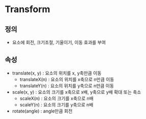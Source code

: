 # Transform

## 정의

- 요소에 회전, 크기조절, 기울이기, 이동 효과를 부여



## 속성

- translate(x, y) : 요소의 위치를 x, y축만큼 이동
  - translateX(n) : 요소의 위치를 x축으로 n만큼 이동
  - translateY(n) : 요소의 위치를 y축으로 n만큼 이동
- scale(x, y) : 요소의 크기를 x축으로 x배, y축으로 y배 확대 또는 축소
  - scaleX(n) : 요소의 크기를 x축으로 n배
  - scaleY(n) : 요소의 크기를 y축으로 n배
- rotate(angle) : angle만큼 회전